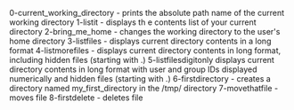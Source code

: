 0-current_working_directory - prints the absolute path name of the current working directory
1-listit - displays th e contents list of your current directory
2-bring_me_home - changes the working directory to the user's home directory
3-listfiles - displays current directory contents in a long format
4-listmorefiles - displays current directory contents in long format, including hidden files (starting with .)
5-listfilesdigitonly displays current directory contents in long format with user and group IDs displayed numerically and hidden files (starting with .)
6-firstdirectory - creates a directory named my_first_directory in the /tmp/ directory
7-movethatfile - moves file
8-firstdelete - deletes file
